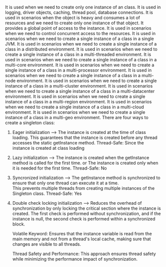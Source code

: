 It is used when we need to create only one instance of an class. It is used in logging, driver objects, caching, thread pool, database connections. It is used in scenarios when the object is heavy and consumes a lot of resources and we need to create only one instance of that object. It provides a global point of access to the instance. It is used in scenarios when we need to control concurrent access to the resources. It is used in scenarios when we need to create a single instance of a class in a single JVM. It is used in scenarios when we need to create a single instance of a class in a distributed environment. It is used in scenarios when we need to create a single instance of a class in a multi-threaded environment. It is used in scenarios when we need to create a single instance of a class in a multi-core environment. It is used in scenarios when we need to create a single instance of a class in a multi-processor environment. It is used in scenarios when we need to create a single instance of a class in a multi-node environment. It is used in scenarios when we need to create a single instance of a class in a multi-cluster environment. It is used in scenarios when we need to create a single instance of a class in a multi-datacenter environment. It is used in scenarios when we need to create a single instance of a class in a multi-region environment. It is used in scenarios when we need to create a single instance of a class in a multi-cloud environment. It is used in scenarios when we need to create a single instance of a class in a multi-geo environment.
There are four ways to create a singleton class:
1. Eager initialization
  --> The instance is created at the time of class loading. 
      This guarantees that the instance is created before any thread accesses the static getInstance method.
      Thread-Safe: Since the instance is created at class loading
2. Lazy initialization
  --> The instance is created when the getInstance method is called for the first time. or The instance is created only when it is needed for the first time.
      Thread-Safe: No
3. Syncronized initialization
  --> The getInstance method is synchronized to ensure that only one thread can execute it at a time.  
      This prevents multiple threads from creating multiple instances of the Singleton class.
      Thread-Safe: Yes
4. Double check locking initialization
 --> Reduces the overhead of synchronization by only locking the critical section where the instance is created. 
     The first check is performed without synchronization, and if the instance is null, the second check is performed within a synchronized block.

     Volatile Keyword: Ensures that the instance variable is read from the main memory and not from a thread's local cache, making sure that changes are visible to all threads.

    Thread Safety and Performance: This approach ensures thread safety while minimizing the performance impact of synchronization.